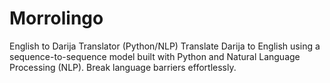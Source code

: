 # Morrolingo
English to Darija Translator (Python/NLP)  Translate Darija to English using a sequence-to-sequence model built with Python and Natural Language Processing (NLP). Break language barriers effortlessly.
